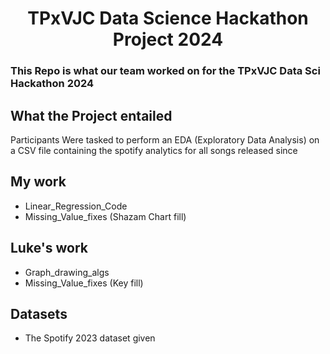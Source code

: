 <div id="header" align="center">
  <h1> TPxVJC Data Science Hackathon Project 2024</h1>
</div>

### This Repo is what our team worked on for the TPxVJC Data Sci Hackathon 2024

## What the Project entailed
Participants Were tasked to perform an EDA (Exploratory Data Analysis) on a CSV file containing the spotify analytics for all songs released since


## My work
- Linear_Regression_Code
- Missing_Value_fixes (Shazam Chart fill)

## Luke's work
- Graph_drawing_algs
- Missing_Value_fixes (Key fill)

## Datasets
- The Spotify 2023 dataset given

